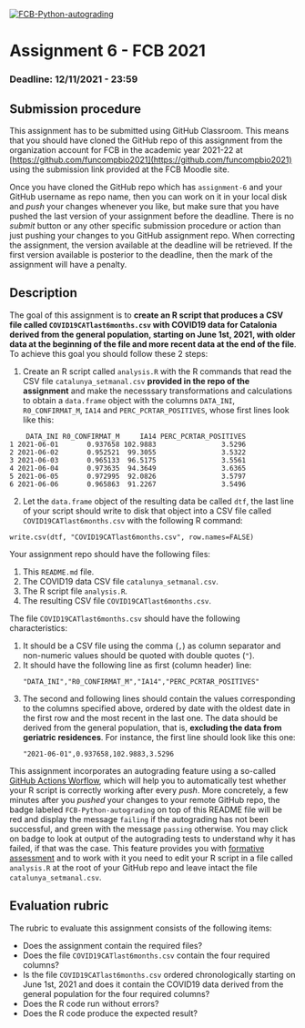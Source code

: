 [![FCB-Python-autograding](../../actions/workflows/fcb_autograding.yml/badge.svg)](../../actions?query=workflow%3AFCB-Python-autograding)

# Assignment 6 - FCB 2021
### Deadline: 12/11/2021 - 23:59

## Submission procedure

This assignment has to be submitted using GitHub Classroom. This
means that you should have cloned the GitHub repo of this assignment from
the organization account for FCB in the academic year 2021-22 at
[https://github.com/funcompbio2021](https://github.com/funcompbio2021)
using the submission link provided at the FCB Moodle site.

Once you have cloned the GitHub repo which has `assignment-6` and your
GitHub username as repo name, then you can work on it in your local disk
and _push_ your changes whenever you like, but make sure that you have pushed
the last version of your assignment before the deadline. There is no
_submit_ button or any other specific submission procedure or action than
just pushing your changes to you GitHub assignment repo. When correcting the
assignment, the version available at the deadline will be retrieved. If the
first version available is posterior to the deadline, then the mark of the
assignment will have a penalty.

## Description

The goal of this assignment is to **create an R script that produces a CSV file called `COVID19CATlast6months.csv` with COVID19 data for Catalonia derived from the general population, starting on June 1st, 2021, with older data at the beginning of the file and more recent data at the end of the file**. To achieve this goal you should follow these 2 steps:

  1. Create an R script called `analysis.R` with the R commands that
  read the CSV file `catalunya_setmanal.csv` **provided in the repo
  of the assignment** and make the necesssary transformations and
  calculations to obtain a `data.frame` object with the columns
  `DATA_INI`, `R0_CONFIRMAT_M`, `IA14` and `PERC_PCRTAR_POSITIVES`,
  whose first lines look like this:

  ```
      DATA_INI R0_CONFIRMAT_M     IA14 PERC_PCRTAR_POSITIVES
1 2021-06-01       0.937658 102.9883                3.5296
2 2021-06-02       0.952521  99.3055                3.5322
3 2021-06-03       0.965133  96.5175                3.5561
4 2021-06-04       0.973635  94.3649                3.6365
5 2021-06-05       0.972995  92.0826                3.5797
6 2021-06-06       0.965863  91.2267                3.5496
  ```

  2. Let the `data.frame` object of the resulting data be called `dtf`,
  the last line of your script should write to disk that object
  into a CSV file called `COVID19CATlast6months.csv` with the
  following R command:

  ```
  write.csv(dtf, "COVID19CATlast6months.csv", row.names=FALSE)
  ```

Your assignment repo should have the following files:

  1. This `README.md` file.
  2. The COVID19 data CSV file `catalunya_setmanal.csv`.
  3. The R script file `analysis.R`.
  4. The resulting CSV file `COVID19CATlast6months.csv`.

The file `COVID19CATlast6months.csv` should have the following
characteristics:

  1. It should be a CSV file using the comma (`,`) as column separator and non-numeric values should be quoted with double quotes (`"`).
  2. It should have the following line as first (column header) line:
     ```
     "DATA_INI","R0_CONFIRMAT_M","IA14","PERC_PCRTAR_POSITIVES"
     ```
  3. The second and following lines should contain the values corresponding
     to the columns specified above, ordered by date with the oldest date in
     the first row and the most recent in the last one. The data should be
     derived from the general population, that is, **excluding the data
     from geriatric residences**. For instance, the first line should look
     like this one:
     ```
     "2021-06-01",0.937658,102.9883,3.5296
     ```

This assignment incorporates an autograding feature using a so-called
[GitHub Actions Worflow](https://github.com/features/actions), which will
help you to automatically test whether your R script is
correctly working after every _push_. More concretely, a few minutes after
you _pushed_ your changes to your remote GitHub repo, the badge labeled
`FCB-Python-autograding` on top of this README file will be red and display
the message `failing` if the autograding has not been successful, and
green with the message `passing` otherwise. You may click on badge to
look at output of the autograding tests to understand why it has failed,
if that was the case. This feature provides you with
[formative assessment](https://en.wikipedia.org/wiki/Formative_assessment)
and to work with it you need to edit your R script in a file called
`analysis.R` at the root of your GitHub repo and leave intact the file
`catalunya_setmanal.csv`.

## Evaluation rubric

The rubric to evaluate this assignment consists of the following items:

  * Does the assignment contain the required files?
  * Does the file `COVID19CATlast6months.csv` contain the four required columns?
  * Is the file `COVID19CATlast6months.csv` ordered chronologically starting
    on June 1st, 2021 and does it contain the COVID19 data derived from the
    general population for the four required columns?
  * Does the R code run without errors?
  * Does the R code produce the expected result?
